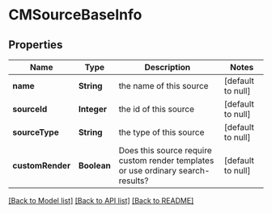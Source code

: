 # CMSourceBaseInfo
## Properties

| Name | Type | Description | Notes |
|------------ | ------------- | ------------- | -------------|
| **name** | **String** | the name of this source | [default to null] |
| **sourceId** | **Integer** | the id of this source | [default to null] |
| **sourceType** | **String** | the type of this source | [default to null] |
| **customRender** | **Boolean** | Does this source require custom render templates or use ordinary search-results? | [default to null] |

[[Back to Model list]](../README.md#documentation-for-models) [[Back to API list]](../README.md#documentation-for-api-endpoints) [[Back to README]](../README.md)

